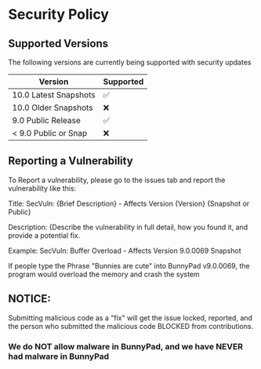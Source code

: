 # Security Policy

## Supported Versions

The following versions are currently being supported with security updates

| Version | Supported          |
| ----------------------- | ------------------ |
| 10.0 Latest Snapshots   | :white_check_mark: |
| 10.0 Older Snapshots    | :x:                |
| 9.0 Public Release      | :white_check_mark: |
| < 9.0 Public or Snap    | :x:                |

## Reporting a Vulnerability

To Report a vulnerability, please go to the issues tab and report the vulnerability like this:

Title: SecVuln: {Brief Description} - Affects Version {Version} {Snapshot or Public} 

Description: {Describe the vulnerability in full detail, how you found it, and provide a potential fix.

Example:
SecVuln: Buffer Overload - Affects Version 9.0.0069 Snapshot

If people type the Phrase "Bunnies are cute" into BunnyPad v9.0.0069, the program would overload the memory and crash the system


## NOTICE:
Submitting malicious code as a "fix" will get the issue locked, reported, and the person who submitted the malicious code BLOCKED from contributions. 
### We do NOT allow malware in BunnyPad, and we have NEVER had malware in BunnyPad

